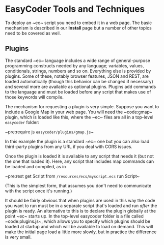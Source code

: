 # EasyCoder Tools and Techniques #
To deploy an ~ec~ script you need to embed it in a web page. The basic mechanism is described in our **Install** page but a number of other topics need to be covered as well.

## Plugins ##
The standard ~ec~ language includes a wide range of general-purpose programming constructs needed by any language; variables, values, conditionals, strings, numbers and so on. Everything else is provided by plugins. Some of these, notably browser features, JSON and REST, are loaded automatically (though this behavior can be changed if necessary) and several more are available as optional plugins. Plugins add commands to the language and must be loaded before any script that makes use of those keywords will compile.

The mechanism for requesting a plugin is very simple. Suppose you want to include a Google Map in your web page. You will need the ~code:gmap~ plugin, which is loaded like this, where the ~ec~ files are all in a top-level `easycoder` folder:

~pre:require js `easycoder/plugins/gmap.js`~

In this example the plugin is a standard ~ec~ one but you can also load third-party plugins from any URL if you deal with CORS issues.

Once the plugin is loaded it is available to any script that needs it (but not the one that loaded it). Here, any script that includes map commands can be loaded and compiled, as in

~pre:rest get Script from `/resources/ecs/myscript.ecs`
run Script~

(This is the simplest form, that assumes you don't need to communicate with the script once it's running.)

It should be fairly obvious that when plugins are used in this way the code you want to run must be in a separate script that's loaded and run _after_ the plugin is ready. An alternative to this is to declare the plugin globally at the point ~ec~ starts up. In the top-level easycoder folder is a file called ~code:plugins.js~, which allows you to specify which plugins should be loaded at startup and which will be available to load on demand. This will make the initial page load a little more slowly, but in practice the difference is very small.
